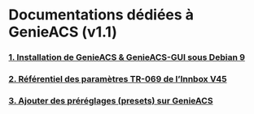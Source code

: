 # Documentations dédiées à GenieACS (v1.1)
### [1. Installation de GenieACS & GenieACS-GUI sous Debian 9](/installation-debian9.md)
### [2. Référentiel des paramètres TR-069 de l’Innbox V45](/innbox_v45.md)
### [3. Ajouter des préréglages (presets) sur GenieACS](/genieacs-gui-NewPreset.md)
